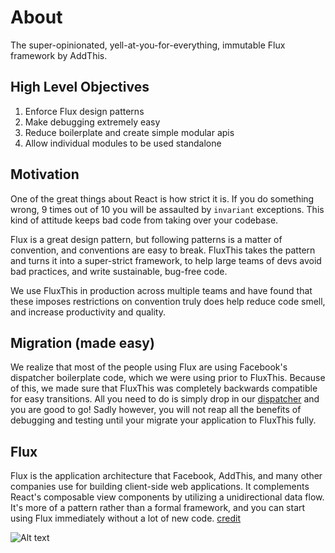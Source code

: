 # About

The super-opinionated, yell-at-you-for-everything, immutable Flux framework by
AddThis.

## High Level Objectives

1. Enforce Flux design patterns
2. Make debugging extremely easy
3. Reduce boilerplate and create simple modular apis
4. Allow individual modules to be used standalone

## Motivation

One of the great things about React is how strict it is. If you do something
wrong, 9 times out of 10 you will be assaulted by `invariant` exceptions. This
kind of attitude keeps bad code from taking over your codebase.

Flux is a great design pattern, but following patterns is a matter of
convention, and conventions are easy to break. FluxThis takes the pattern and
turns it into a super-strict framework, to help large teams of devs avoid bad
practices, and write sustainable, bug-free code.

We use FluxThis in production across multiple teams and have found that
these imposes restrictions on convention truly does help reduce code smell,
and increase productivity and quality.

## Migration (made easy)

We realize that most of the people using Flux are using Facebook's dispatcher boilerplate code,
which we were using prior to FluxThis. Because of this, we made sure that FluxThis was completely
backwards compatible for easy transitions. All you need to do is simply drop in our
[dispatcher](/#/docs/dispatcher) and you are good to go! Sadly however, you will not reap
all the benefits of debugging and testing until your migrate your application to FluxThis
fully.

## Flux

Flux is the application architecture that Facebook, AddThis, and many other
companies use for building client-side web applications. It complements React's
composable view components by utilizing a unidirectional data flow.
It's more of a pattern rather than a formal framework, and you can
start using Flux immediately without a lot of new code.
[credit](https://facebook.github.io/flux/)

![Alt text](https://facebook.github.io/flux/img/flux-simple-f8-diagram-explained-1300w.png "Optional title")